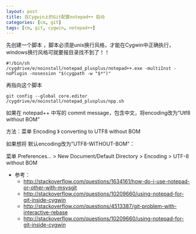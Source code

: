 ```yaml
---
layout: post
title: 在Cygwin上的Git配置notepad++ 启动
categories: [cm, git]
tags: [cm, git, cygwin, notepad++]
---
```



先创建一个脚本 ，脚本必须是unix换行风格，才能在Cygwin中正确执行，windows换行风格可就要报目录找不到了！！

```
#!/bin/sh 
/cygdrive/e/noinstall/notepad_plusplus/notepad++.exe -multiInst -noPlugin -nosession "$(cygpath -w "$*")"
```

再指向这个脚本 

```
git config --global core.editor /cygdrive/e/noinstall/notepad_plusplus/npp.sh 
```

如果在 notepad++ 中写的 commit message，包含中文，将encoding改为“Utf8 without BOM” 

方法：菜单 Encoding 》 converting to UTF8 without BOM 

如果想将 默认encoding改为"UTF8-WITHOUT-BOM"： 

菜单 Preferences... > New Document/Default Directory > Encoding > UTF-8 without BOM 

* 参考： 
  * <http://stackoverflow.com/questions/1634161/how-do-i-use-notepad-or-other-with-msysgit>
  * <http://stackoverflow.com/questions/10209660/using-notepad-for-git-inside-cygwin>
  * <http://stackoverflow.com/questions/4513387/git-problem-with-interactive-rebase>
  * <http://stackoverflow.com/questions/10209660/using-notepad-for-git-inside-cygwin>


